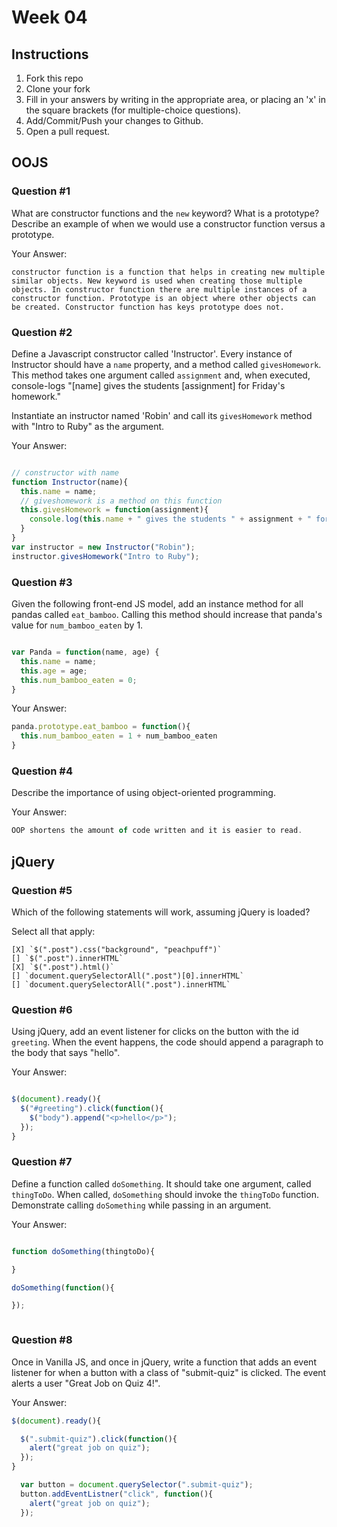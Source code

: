 # Week 04

## Instructions

1. Fork this repo
2. Clone your fork
3. Fill in your answers by writing in the appropriate area, or placing an 'x' in
the square brackets (for multiple-choice questions).
4. Add/Commit/Push your changes to Github.
5. Open a pull request.

## OOJS

### Question #1

What are constructor functions and the `new` keyword? What is a prototype? Describe an example of when we would use a constructor function versus a prototype.

Your Answer:
```text
constructor function is a function that helps in creating new multiple similar objects. New keyword is used when creating those multiple objects. In constructor function there are multiple instances of a constructor function. Prototype is an object where other objects can be created. Constructor function has keys prototype does not.  

```

### Question #2

Define a Javascript constructor called 'Instructor'. Every instance of Instructor should have a `name` property, and a method called `givesHomework`. This method takes one argument called `assignment` and, when executed, console-logs "[name] gives the students [assignment] for Friday's homework."

Instantiate an instructor named 'Robin' and call its `givesHomework` method with "Intro to Ruby" as the argument.

Your Answer:

```js

// constructor with name
function Instructor(name){
  this.name = name;
  // giveshomework is a method on this function
  this.givesHomework = function(assignment){
    console.log(this.name + " gives the students " + assignment + " for Friday's homework.");
  }
}
var instructor = new Instructor("Robin");
instructor.givesHomework("Intro to Ruby");


```
### Question #3

Given the following front-end JS model, add an instance method for all pandas called `eat_bamboo`. Calling this method should increase that panda's value for `num_bamboo_eaten` by 1.

```js

var Panda = function(name, age) {
  this.name = name;
  this.age = age;
  this.num_bamboo_eaten = 0;
}
```
Your Answer:
```js
panda.prototype.eat_bamboo = function(){
  this.num_bamboo_eaten = 1 + num_bamboo_eaten
}


```

### Question #4

Describe the importance of using object-oriented programming.

Your Answer:
```js
OOP shortens the amount of code written and it is easier to read.
```

## jQuery

### Question #5

Which of the following statements will work, assuming jQuery is loaded?

Select all that apply:
```
[X] `$(".post").css("background", "peachpuff")`
[] `$(".post").innerHTML`
[X] `$(".post").html()`
[] `document.querySelectorAll(".post")[0].innerHTML`
[] `document.querySelectorAll(".post").innerHTML`
```

### Question #6

Using jQuery, add an event listener for clicks on the button with the id
`greeting`. When the event happens, the code should append a paragraph to the
body that says "hello".

Your Answer:
```js

$(document).ready(){
  $("#greeting").click(function(){
    $("body").append("<p>hello</p>");
  });
}

```

### Question #7

Define a function called `doSomething`. It should take one argument, called
`thingToDo`. When called, `doSomething` should invoke the `thingToDo` function. Demonstrate calling `doSomething` while passing in an argument.

Your Answer:
```js

function doSomething(thingtoDo){

}

doSomething(function(){

});



```

### Question #8

Once in Vanilla JS, and once in jQuery, write a function that adds an event listener for when a button with a class of "submit-quiz" is clicked. The event alerts a user "Great Job on Quiz 4!".

Your Answer:
```js
$(document).ready(){

  $(".submit-quiz").click(function(){
    alert("great job on quiz");
  });
}

  var button = document.querySelector(".submit-quiz");
  button.addEventListner("click", function(){
    alert("great job on quiz");
  });



```
